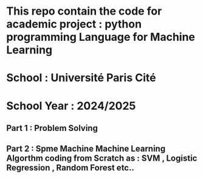 # This repo  contain the code for academic project : python  programming Language  for Machine Learning 

# School :  Université Paris Cité 
# School  Year : 2024/2025

## Part  1 : Problem Solving 

## Part  2 :  Spme Machine Machine Learning Algorthm coding from  Scratch as  :  SVM , Logistic Regression  , Random Forest etc.. 
